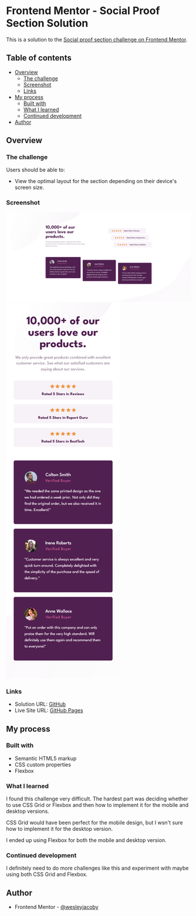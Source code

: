 # Frontend Mentor - Social Proof Section Solution

This is a solution to the [Social proof section challenge on Frontend Mentor](https://www.frontendmentor.io/challenges/social-proof-section-6e0qTv_bA).

## Table of contents

- [Overview](#overview)
  - [The challenge](#the-challenge)
  - [Screenshot](#screenshot)
  - [Links](#links)
- [My process](#my-process)
  - [Built with](#built-with)
  - [What I learned](#what-i-learned)
  - [Continued development](#continued-development)
- [Author](#author)


## Overview

### The challenge

Users should be able to:

- View the optimal layout for the section depending on their device's screen size.

### Screenshot

![](./images/social-proof-section-desktop.png)
![](./images/social-proof-section-mobile.png)

### Links

- Solution URL: [GitHub](https://github.com/wesleyjacoby/Social-Proof-Section)
- Live Site URL: [GitHub Pages](https://your-live-site-url.com)

## My process

### Built with

- Semantic HTML5 markup
- CSS custom properties
- Flexbox

### What I learned

I found this challenge very difficult. The hardest part was deciding whether to use CSS Grid or Flexbox and then how to implement it for the mobile and desktop versions.

CSS Grid would have been perfect for the mobile design, but I wsn't sure how to implement it for the desktop version.

I ended up using Flexbox for both the mobile and desktop version.

### Continued development

I definitely need to do more challenges like this and experiment with maybe using both CSS Grid and Flexbox.

## Author

- Frontend Mentor - [@wesleyjacoby](https://www.frontendmentor.io/profile/wesleyjacoby)